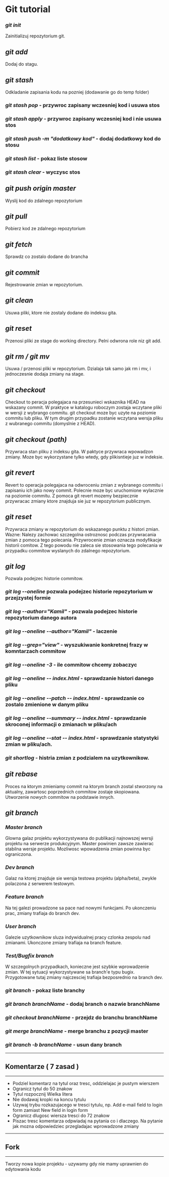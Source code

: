 # Git tutorial

### **_git init_**

Zainitializuj repozytorium git.

## **_git add_**

Dodaj do stagu.

## **_git stash_**

Odkladanie zapisania kodu na pozniej (dodawanie go do temp folder)

### **_git stash pop_** - przywroc zapisany wczesniej kod i usuwa stos

### **_git stash apply_** - przywroc zapisany wczesniej kod i nie usuwa stos

### **_git stash push -m "dodatkowy kod"_** - dodaj dodatkowy kod do stosu

### **_git stash list_** - pokaz liste stosow

### **_git stash clear_** - wyczysc stos

## **_git push origin master_**

Wyslij kod do zdalnego repozytorium

## **_git pull_**

Pobierz kod ze zdalnego repozytorium

## **_git fetch_**

Sprawdz co zostalo dodane do brancha

## **_git commit_**

Rejestrowanie zmian w repozytorium.

## **_git clean_**

Usuwa pliki, ktore nie zostaly dodane do indeksu gita.

## **_git reset_**

Przenosi pliki ze stage do working directory. Pelni odwrona
role niz git add.

## **_git rm / git mv_**

Usuwa / przenosi pliki w repozytorium. Dzialaja tak samo
jak rm i mv, i jednoczesnie dodaja zmiany na stage.

## **_git checkout_**

Checkout to peracja polegajaca na przesunieci wskaznika HEAD na wskazany commit.
W praktyce w katalogu roboczym zostaja wczytane pliki w wersji z wybrango commitu.
git checkout moze byc uzyte na poziomie commitu lub pliku. W tym drugim przypadku
zostanie wczytana wersja pliku z wubranego commitu (domyslnie z HEAD).

## **_git checkout (path)_**

Przywraca stan pliku z indeksu gita. W paktyce przywraca wpowadzon zmiany.
Moze byc wykorzystane tylko wtedy, gdy plikisntieje juz w indeksie.

## **_git revert_**

Revert to operacja polegajaca na odwroceniu zmian z wybranego commitu i zapisaniu
ich jako nowy commit. Polecnie moze byc uruchomione wylacznie na poziomie commitu.
Z pomoca git revert mozemy bezpiecznie przywracac zmiany ktore znajduja sie juz w
repozytorium publicznym.

## **_git reset_**

Przywraca zmiany w repozytorium do wskazanego punktu z histori zmian. Wazne: Nalezy
zachowac szczegolna ostroznosc podczas przywracania zmian z pomoca tego polecania.
Przywrocenie zmian oznacza modyfikacje historii comitow. Z tego powodu nie zaleca sie
stosowania tego polecania w przypadku commitow wyslanych do zdalnego repozytorium.

## **_git log_**

Pozwala podejzec historie commitow.

### **_git log --oneline_** pozwala podejzec historie repozytorium w przejzystej formie

### **_git log --author="Kamil"_** - pozwala podejzec historie repozytorium danego autora

### **_git log --oneline --author="Kamil"_** - laczenie

### **_git log --grep="view"_** - wyszukiwanie konkretnej frazy w komntarzach commitow

### **_git log --oneline -3_** - ile commitow chcemy zobaczyc

### **_git log --oneline -- index.html_** - sprawdzanie histori danego pliku

### **_git log --oneline --patch -- index.html_** - sprawdzanie co zostalo zmienione w danym pliku

### **_git log --oneline --summary -- index.html_** - sprawdzanie skroconej informacji o zmianach w pliku/ach

### **_git log --oneline --stat -- index.html_** - sprawdzanie statystyki zmian w pliku/ach.

### **_git shortlog_** - histria zmian z podzialem na uzytkownikow.

## **_git rebase_**

Proces na ktorym zmieniamy commit na ktorym branch zostal stworzony na aktualny, zawartosc poprzednich commitow zostaje skopiowana. Utworzenie nowych commitow na podstawie innych.

## **_git branch_**

### **_Master branch_**

Glowna galaz projektu wykorzystywana do publikacji najnowszej wersji projektu na serwerze produkcyjnym.
Master powinien zawsze zawierac stabilna wersje projektu. Mozliwosc wpowadzenia zmian powinna byc ograniczona.

### **_Dev branch_**

Galaz na ktorej znajduje sie wersja testowa projektu (alpha/beta), zwykle polaczona z serwerem testowym.

### **_Feature branch_**

Na tej galezi prowadzone sa pace nad nowymi funkcjami. Po ukonczeniu prac, zmiany trafiaja do branch dev.

### **_User branch_**

Galezie uzytkownikow sluza indywidualnej pracy czlonka zespolu nad zmianami. Ukonczone zmiany trafiaja na branch feature.

### **_Test/Bugfix branch_**

W szczegolnych przypadkach, konieczne jest szybkie wprowadzenie zmian. W tej sytuacji wykorzystywane sa branch'e typu bugix.
Przygotowane tutaj zmiany najczesciej trafiaja bezposrednio na branch dev.

### **_git branch_** - pokaz liste branchy

### **_git branch branchName_** - dodaj branch o nazwie branchName

### **_git checkout branchName_** - przejdz do branchu branchName

### **_git merge branchName_** - merge branchu z pozycji master

### **_git branch -b branchName_** - usun dany branch

---

## Komentarze ( 7 zasad )

---

- Podziel komentarz na tytul oraz tresc, oddzielajac je pustym wierszem
- Ogranicz tytul do 50 znakow
- Tytul rozpocznij Wielka litera
- Nie dodawaj kropki na koncu tytulu
- Uzywaj trybu rozkazujacego w tresci tytulu, np. Add e-mail field to login form zamiast New field in login form
- Ogranicz dlugosc wiersza tresci do 72 znakow
- Piszac tresc komentarza odpwiadaj na pytania co i dlaczego. Na pytanie jak mozna odpowiedziec przegladajac
  wprowadzone zmiany

---

## Fork

---

Tworzy nowa kopie projektu - uzywamy gdy nie mamy uprawnien do edytowania kodu
